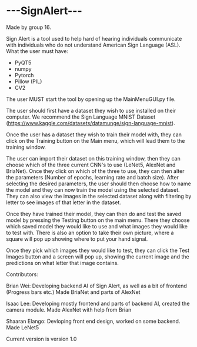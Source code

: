 # ---SignAlert---

Made by group 16.

Sign Alert is a tool used to help hard of hearing individuals communicate with individuals who do not understand American Sign Language (ASL).
What the user must have:
- PyQT5
- numpy
- Pytorch
- Pillow (PIL)
- CV2

The user MUST start the tool by opening up the MainMenuGUI.py file.

The user should first have a dataset they wish to use installed on their computer.
We recommend the Sign Language MNIST Dataset (https://www.kaggle.com/datasets/datamunge/sign-language-mnist).

Once the user has a dataset they wish to train their model with, they can click on the Training button on the Main menu, which will lead them to the training window.

The user can import their dataset on this training window, then they can choose which of the three current CNN's to use (LeNet5, AlexNet and BriaNet). Once they click on which of the three to use, they can then alter the parameters (Number of epochs, learning rate and batch size).
After selecting the desired parameters, the user should then choose how to name the model and they can now train the model using the selected dataset. They can also view the images in the selected dataset along with filtering by letter to see images of that letter in the dataset.

Once they have trained their model, they can then do and test the saved model by pressing the Testing button on the main menu. There they choose which saved model they would like to use and what images they would like to test with. There is also an option to take their own picture, where a square will pop up showing where to put your hand signal.

Once they pick which images they would like to test, they can click the Test Images button and a screen will pop up, showing the current image and the predictions on what letter that image contains.

Contributors:

Brian Wei: Developing backend AI of Sign Alert, as well as a bit of frontend (Progress bars etc.) Made BriaNet and parts of AlexNet

Isaac Lee: Developing mostly frontend and parts of backend AI, created the camera module. Made AlexNet with help from Brian

Shaaran Elango: Devloping front end design, worked on some backend. Made LeNet5

Current version is version 1.0
